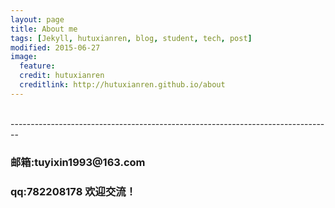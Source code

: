 ```yaml
---
layout: page
title: About me
tags: [Jekyll, hutuxianren, blog, student, tech, post]
modified: 2015-06-27
image:
  feature: 
  credit: hutuxianren
  creditlink: http://hutuxianren.github.io/about
---
```


<br>
--------------------------------------------------------------------------------

<h3>邮箱:tuyixin1993@163.com </h3>
<h3>qq:782208178 欢迎交流！</h3>
